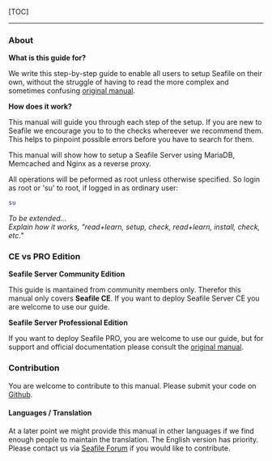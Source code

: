

[TOC]

---

### About

**What is this guide for?**

We write this step-by-step guide to enable all users to setup Seafile on their own, without the struggle 
of having to read the more complex and sometimes confusing [original manual](https://manual.seafile.com/).

**How does it work?**

This manual will guide you through each step of the setup. If you are new to Seafile we encourage
you to to the checks whereever we recommend them. This helps to pinpoint possible errors before you have to search for them.

This manual will show how to setup a Seafile Server using MariaDB, Memcached and Nginx as a reverse proxy.

All operations will be peformed as root unless otherwise specified. So login as root or 'su' to root, if logged in as ordinary user:
```bash
su
```

*To be extended...*  
*Explain how it works, "read+learn, setup, check, read+learn, install, check, etc."*

### CE vs PRO Edition

**Seafile Server Community Edition**

This guide is mantained from community members only. Therefor this manual only covers **Seafile CE**.
If you want to deploy Seafile Server CE you are welcome to use our guide.


**Seafile Server Professional Edition**

If you want to deploy Seafile PRO, you are welcome to use our guide, but for support and official 
documentation please consult the [original manual](https://manual.seafile.com/deploy_pro/).

### Contribution

You are welcome to contribute to this manual. Please submit your code on [Github](https://github.com/DerDanilo/Seafile-Best-Practise).

#### Languages / Translation
At a later point we might provide this manual in other languages if we find enough people to maintain the translation. The English version has priority.
Please contact us via [Seafile Forum](https://forum.seafile.com/) if you would like to contribute.
